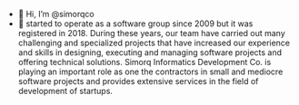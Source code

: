 - 👋 Hi, I’m @simorqco
- 👀 started to operate as a software group since 2009 but it was registered in 2018. During these years, our team have carried out many challenging and specialized projects that have increased our experience and skills in designing, executing and managing software projects and offering technical solutions.  Simorq Informatics Development Co. is playing an important role as one the contractors in small and mediocre software projects and provides extensive services in the field of development of startups.

<!---
simorqco/simorqco is a ✨ special ✨ repository because its `README.md` (this file) appears on your GitHub profile.
You can click the Preview link to take a look at your changes.
--->
